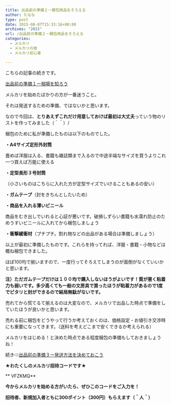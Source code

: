 ```yaml
---
title: 出品前の準備２－梱包用品をそろえる
author: たなな
type: post
date: 2015-08-07T15:33:16+00:00
archives: "2015"
url: /出品前の準備２－梱包用品をそろえる
categories:
  - メルカリ
  - メルカリの技
  - メルカリ初心者

---
```

こちらの記事の続きです。

<a href="http://www.xqxq.info/出品前の準備１ー相場を知ろう" target="_blank">出品前の準備１ー相場を知ろう</a>

メルカリを始めたばかりの方が一番迷うこと。

それは発送するための準備、ではないかと思います。

なので今回は、**とりあえずこれだけ用意しておけば最初は大丈夫**っていう物のリストを作ってみました（＾＾）/

梱包のために私が準備したものは以下のものでした。

**・A4サイズ定形外封筒**

畳めば洋服は入る、書籍も雑誌類まで入るので中途半端なサイズを買うよりこれ一つ買えば万能に使える

**・定型長形３号封筒**

（小さいものはこちらに入れた方が定型サイズでいけることもあるの安い）

**・ガムテープ**（封をきちんとしたいため）

**・商品を入れる薄いビニール**

商品をむき出しでいれると心証が悪いです。破損しずらい書籍も水濡れ防止のためうすいビニールに入れてから梱包しましょう

**・衝撃緩衝材**（プチプチ。割れ物などの出品がある場合は準備しましょう）

以上が最初に準備したものです。これらを持ってれば、洋服・書籍・小物などは概ね梱包できました。

ほぼ100均で揃いますので、一度行ってそろえてしまうのが面倒がなくていいかと思います。

**注）ただガムテープだけは１００均で購入しないほうがよいです！質が悪く粘着力も弱いです。多少高くても一般の文房具で買ったほうが粘着力があるので1度でピタリと封ができるので結局無駄がないです。**

売れてから慌てるて揃えるのは大変なので、メルカリで出品した時点で準備をしていたほうが良いかと思います。

売れる前に梱包をどうやって行うか考えておくのは、価格設定・お値引き交渉時にも重要になってきます。（送料を考えどこまで安くできるか考えられる）

メルカリをはじめる！と決めた時点である程度梱包の準備もしておきましょうね！

続き⇨<a href="http://www.xqxq.info/出品前の準備２ー発送方法を決めておこう" target="_blank">出品前の準備３ー発送方法を決めておこう</a>

**★わたくしのメルカリ招待コードです★**

** VFZKMQ**

**今からメルカリを始める方がいたら、ぜひこのコードをご入力を！**

**招待者、新規加入者ともに300ポイント（300円）もらえます（＾人＾）**

&nbsp;

&nbsp;